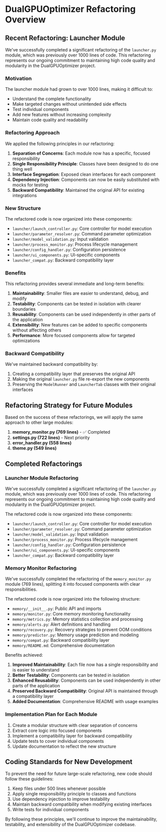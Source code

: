 # DualGPUOptimizer Refactoring Overview

## Recent Refactoring: Launcher Module

We've successfully completed a significant refactoring of the `launcher.py` module, which was previously over 1000 lines of code. This refactoring represents our ongoing commitment to maintaining high code quality and modularity in the DualGPUOptimizer project.

### Motivation

The launcher module had grown to over 1000 lines, making it difficult to:

- Understand the complete functionality
- Make targeted changes without unintended side effects
- Test individual components
- Add new features without increasing complexity
- Maintain code quality and readability

### Refactoring Approach

We applied the following principles in our refactoring:

1. **Separation of Concerns**: Each module now has a specific, focused responsibility
2. **Single Responsibility Principle**: Classes have been designed to do one thing well
3. **Interface Segregation**: Exposed clean interfaces for each component
4. **Dependency Injection**: Components can now be easily substituted with mocks for testing
5. **Backward Compatibility**: Maintained the original API for existing integrations

### New Structure

The refactored code is now organized into these components:

- `launcher/launch_controller.py`: Core controller for model execution
- `launcher/parameter_resolver.py`: Command parameter optimization
- `launcher/model_validation.py`: Input validation
- `launcher/process_monitor.py`: Process lifecycle management
- `launcher/config_handler.py`: Configuration persistence
- `launcher/ui_components.py`: UI-specific components
- `launcher_compat.py`: Backward compatibility layer

### Benefits

This refactoring provides several immediate and long-term benefits:

1. **Maintainability**: Smaller files are easier to understand, debug, and modify
2. **Testability**: Components can be tested in isolation with clearer boundaries
3. **Reusability**: Components can be used independently in other parts of the application
4. **Extensibility**: New features can be added to specific components without affecting others
5. **Performance**: More focused components allow for targeted optimizations

### Backward Compatibility

We've maintained backward compatibility by:

1. Creating a compatibility layer that preserves the original API
2. Making the original `launcher.py` file re-export the new components
3. Preserving the `ModelRunner` and `LauncherTab` classes with their original interfaces

## Refactoring Strategy for Future Modules

Based on the success of these refactorings, we will apply the same approach to other large modules:

1. **memory_monitor.py (769 lines)** - ✅ Completed
2. **settings.py (722 lines)** - Next priority
3. **error_handler.py (558 lines)**
4. **theme.py (549 lines)**

## Completed Refactorings

### Launcher Module Refactoring

We've successfully completed a significant refactoring of the `launcher.py` module, which was previously over 1000 lines of code. This refactoring represents our ongoing commitment to maintaining high code quality and modularity in the DualGPUOptimizer project.

The refactored code is now organized into these components:

- `launcher/launch_controller.py`: Core controller for model execution
- `launcher/parameter_resolver.py`: Command parameter optimization
- `launcher/model_validation.py`: Input validation
- `launcher/process_monitor.py`: Process lifecycle management
- `launcher/config_handler.py`: Configuration persistence
- `launcher/ui_components.py`: UI-specific components
- `launcher_compat.py`: Backward compatibility layer

### Memory Monitor Refactoring

We've successfully completed the refactoring of the `memory_monitor.py` module (769 lines), splitting it into focused components with clear responsibilities.

The refactored code is now organized into the following structure:

- `memory/__init__.py`: Public API and imports
- `memory/monitor.py`: Core memory monitoring functionality
- `memory/metrics.py`: Memory statistics collection and processing
- `memory/alerts.py`: Alert definitions and handling
- `memory/recovery.py`: Recovery strategies to prevent OOM conditions
- `memory/predictor.py`: Memory usage prediction and modeling
- `memory/compat.py`: Backward compatibility layer
- `memory/README.md`: Comprehensive documentation

Benefits achieved:

1. **Improved Maintainability**: Each file now has a single responsibility and is easier to understand
2. **Better Testability**: Components can be tested in isolation
3. **Enhanced Reusability**: Components can be used independently in other parts of the application
4. **Preserved Backward Compatibility**: Original API is maintained through a compatibility layer
5. **Added Documentation**: Comprehensive README with usage examples

### Implementation Plan for Each Module

1. Create a modular structure with clear separation of concerns
2. Extract core logic into focused components
3. Implement a compatibility layer for backward compatibility
4. Update tests to cover individual components
5. Update documentation to reflect the new structure

## Coding Standards for New Development

To prevent the need for future large-scale refactoring, new code should follow these guidelines:

1. Keep files under 500 lines whenever possible
2. Apply single responsibility principle to classes and functions
3. Use dependency injection to improve testability
4. Maintain backward compatibility when modifying existing interfaces
5. Write tests for individual components

By following these principles, we'll continue to improve the maintainability, testability, and extensibility of the DualGPUOptimizer codebase. 